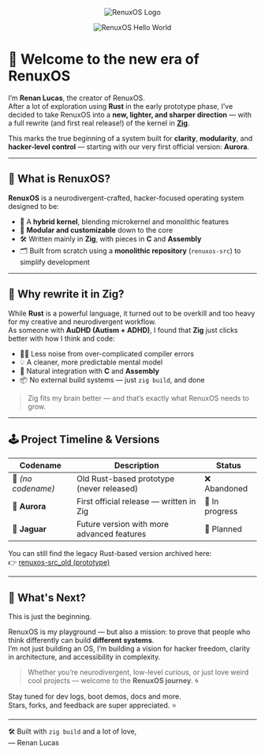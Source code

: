 <p align="center">
  <img src="https://github.com/user-attachments/assets/92774026-3ea6-492f-9de4-f78dd616038b" alt="RenuxOS Logo">
</p>

<p align="center">
  <img src="https://github.com/user-attachments/assets/7362d6ca-32a4-470c-a31a-f6259afd0d98" alt="RenuxOS Hello World">
</p>


# 🚀 Welcome to the new era of **RenuxOS**

I’m **Renan Lucas**, the creator of RenuxOS.  
After a lot of exploration using **Rust** in the early prototype phase, I’ve decided to take RenuxOS into a **new, lighter, and sharper direction** — with a full rewrite (and first real release!) of the kernel in [**Zig**](https://ziglang.org/).

This marks the true beginning of a system built for **clarity**, **modularity**, and **hacker-level control** — starting with our very first official version: **Aurora**.

---

## 📌 What is RenuxOS?

**RenuxOS** is a neurodivergent-crafted, hacker-focused operating system designed to be:

- 🧠 A **hybrid kernel**, blending microkernel and monolithic features
- 🧩 **Modular and customizable** down to the core
- 🛠️ Written mainly in **Zig**, with pieces in **C** and **Assembly**
- 🗂️ Built from scratch using a **monolithic repository** (`renuxos-src`) to simplify development

---

## 🎯 Why rewrite it in Zig?

While **Rust** is a powerful language, it turned out to be overkill and too heavy for my creative and neurodivergent workflow.  
As someone with **AuDHD (Autism + ADHD)**, I found that **Zig** just clicks better with how I think and code:

- 🧘‍♂️ Less noise from over-complicated compiler errors
- 💡 A cleaner, more predictable mental model
- 🔩 Natural integration with **C** and **Assembly**
- 📦 No external build systems — just `zig build`, and done

> Zig fits my brain better — and that’s exactly what RenuxOS needs to grow.

---

## 🕹️ Project Timeline & Versions

| Codename | Description                              | Status        |
|----------|------------------------------------------|---------------|
| 🚧 *(no codename)* | Old Rust-based prototype (never released) | ❌ Abandoned   |
| 🌅 **Aurora**  | First official release — written in Zig         | 🔨 In progress |
| 🐆 **Jaguar**  | Future version with more advanced features     | 🔮 Planned     |

You can still find the legacy Rust-based version archived here:  
👉 [renuxos-src_old (prototype)](https://github.com/renuxteam/renuxos-src_old)

---

## 🌈 What's Next?

This is just the beginning.

RenuxOS is my playground — but also a mission: to prove that people who think differently can build **different systems**.  
I’m not just building an OS, I’m building a vision for hacker freedom, clarity in architecture, and accessibility in complexity.

> Whether you’re neurodivergent, low-level curious, or just love weird cool projects — welcome to the **RenuxOS journey**. 🌀

Stay tuned for dev logs, boot demos, docs and more.  
Stars, forks, and feedback are super appreciated. ⭐

---

🛠 Built with `zig build` and a lot of love,  
— Renan Lucas

